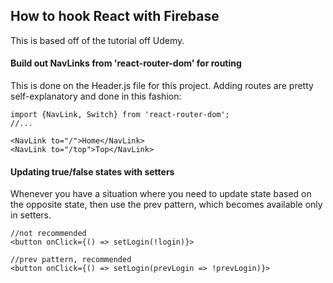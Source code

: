 ## How to hook React with Firebase

This is based off of the tutorial off Udemy.

#### Build out NavLinks from 'react-router-dom' for routing

This is done on the Header.js file for this project. Adding routes are pretty self-explanatory and done in this fashion:

```react
import {NavLink, Switch} from 'react-router-dom';
//...

<NavLink to="/">Home</NavLink>
<NavLink to="/top">Top</NavLink>
```

#### Updating true/false states with setters

Whenever you have a situation where you need to update state based on the opposite state, then use the prev pattern, which becomes available only in setters.

```react
//not recommended
<button onClick={() => setLogin(!login)}>

//prev pattern, recommended
<button onClick={() => setLogin(prevLogin => !prevLogin)}>
```
